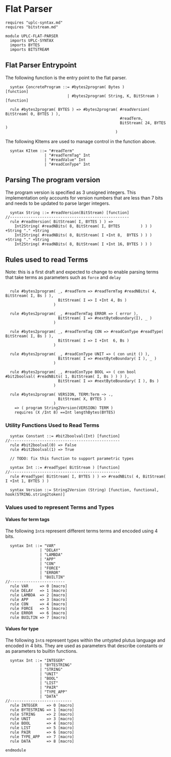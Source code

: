 # Flat Parser

```k
requires "uplc-syntax.md"
requires "bitstream.md"

module UPLC-FLAT-PARSER
  imports UPLC-SYNTAX
  imports BYTES
  imports BITSTREAM
```

## Flat Parser Entrypoint

The following function is the entry point to the flat parser.

```k
  syntax ConcreteProgram ::= #bytes2program( Bytes )                [function]
                           | #bytes2program( String, K, BitStream ) [function]

  rule #bytes2program( BYTES ) => #bytes2program( #readVersion( BitStream( 0, BYTES ) ),
                                                  #readTerm,
                                                  BitStream( 24, BYTES )
                                                )
```

The following KItems are used to manage control in the function above.

```k
  syntax KItem ::= "#readTerm"
                 | "#readTermTag" Int
                 | "#readValue" Int
                 | "#readConType" Int
```


## Parsing The program version

The program version is specified as 3 unsigned integers. This implementation only accounts for
version numbers that are less than 7 bits and needs to be updated to parse larger integers.

```k
  syntax String ::= #readVersion(BitStream) [function]
//----------------------------------------------------
  rule #readVersion( BitStream( I, BYTES ) ) =>
    Int2String( #readNBits( 8, BitStream( I, BYTES         ) ) ) +String "." +String
    Int2String( #readNBits( 8, BitStream( I +Int 8,  BYTES ) ) ) +String "." +String
    Int2String( #readNBits( 8, BitStream( I +Int 16, BYTES ) ) )
```

## Rules used to read Terms

Note: this is a first draft and expected to change to enable parsing terms that take terms as
parameters such as `force` and `delay`

```k

  rule #bytes2program( _, #readTerm => #readTermTag #readNBits( 4, BitStream( I, Bs ) ),
                       BitStream( I => I +Int 4, Bs )
                     )

  rule #bytes2program( _, #readTermTag ERROR => ( error ),
                       BitStream( I => #nextByteBoundary(I), _ )
                     )

  rule #bytes2program( _, #readTermTag CON => #readConType #readType( BitStream( I, Bs ) ),
                       BitStream( I => I +Int  6, Bs )
                     )

  rule #bytes2program( _, #readConType UNIT => ( con unit () ),
                       BitStream( I => #nextByteBoundary( I ), _ )
                     )

  rule #bytes2program( _, #readConType BOOL => ( con bool #bit2boolval( #readNBits( 1, BitStream( I, Bs ) ) ) ),
                       BitStream( I => #nextByteBoundary( I ), Bs )
                     )

  rule #bytes2program( VERSION, TERM:Term ~> .,
                       BitStream( X, BYTES )
                     )
    => ( program String2Version(VERSION) TERM )
    requires (X /Int 8) ==Int lengthBytes(BYTES)

```

### Utility Functions Used to Read Terms

```k
  syntax Constant ::= #bit2boolval(Int) [function]
//------------------------------------------------
  rule #bit2boolval(0) => False
  rule #bit2boolval(1) => True

  // TODO: fix this function to support parametric types

  syntax Int ::= #readType( BitStream ) [function]
//------------------------------------------------
  rule #readType( BitStream( I, BYTES ) ) => #readNBits( 4, BitStream( I +Int 1, BYTES ) )

  syntax Version ::= String2Version (String) [function, functional, hook(STRING.string2token)]
```

### Values used to represent Terms and Types

#### Values for term tags

The following `Int`s represent different terms terms and encoded using 4 bits.

```k
  syntax Int ::= "VAR"
               | "DELAY"
               | "LAMBDA"
               | "APP"
               | "CON"
               | "FORCE"
               | "ERROR"
               | "BUILTIN"
//------------------------
  rule VAR     => 0 [macro]
  rule DELAY   => 1 [macro]
  rule LAMBDA  => 2 [macro]
  rule APP     => 3 [macro]
  rule CON     => 4 [macro]
  rule FORCE   => 5 [macro]
  rule ERROR   => 6 [macro]
  rule BUILTIN => 7 [macro]
```

#### Values for type

The following `Int`s represent types within the untypted plutus language and encoded in 4 bits.
They are used as parameters that describe constants or as parameters to builtin functions.

```k
  syntax Int ::= "INTEGER"
               | "BYTESTRING"
               | "STRING"
               | "UNIT"
               | "BOOL"
               | "LIST"
               | "PAIR"
               | "TYPE_APP"
               | "DATA"
//---------------------------
  rule INTEGER    => 0 [macro]
  rule BYTESTRING => 1 [macro]
  rule STRING     => 2 [macro]
  rule UNIT       => 3 [macro]
  rule BOOL       => 4 [macro]
  rule LIST       => 5 [macro]
  rule PAIR       => 6 [macro]
  rule TYPE_APP   => 7 [macro]
  rule DATA       => 8 [macro]

endmodule
```

